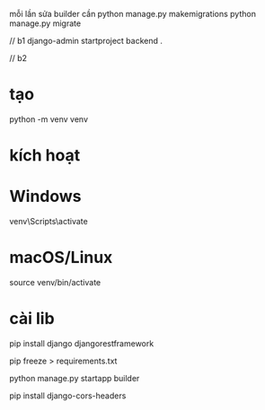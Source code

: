 mỗi lần sửa builder cần 
python manage.py makemigrations
python manage.py migrate


// b1
django-admin startproject backend .

// b2
# tạo
python -m venv venv
# kích hoạt
#   Windows
venv\Scripts\activate
#   macOS/Linux
source venv/bin/activate

# cài lib
pip install django djangorestframework

pip freeze > requirements.txt

python manage.py startapp builder

pip install django-cors-headers
